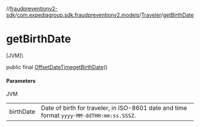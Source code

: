 //[fraudpreventionv2-sdk](../../../index.md)/[com.expediagroup.sdk.fraudpreventionv2.models](../index.md)/[Traveler](index.md)/[getBirthDate](get-birth-date.md)

# getBirthDate

[JVM]\

public final [OffsetDateTime](https://docs.oracle.com/javase/8/docs/api/java/time/OffsetDateTime.html)[getBirthDate](get-birth-date.md)()

#### Parameters

JVM

| | |
|---|---|
| birthDate | Date of birth for traveler, in ISO-8601 date and time format `yyyy-MM-ddTHH:mm:ss.SSSZ`. |
